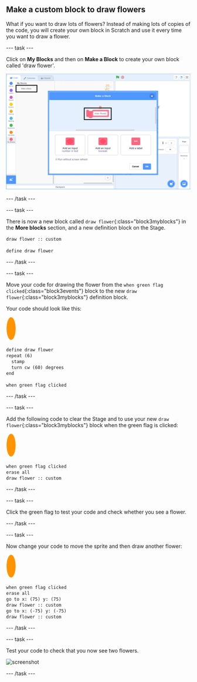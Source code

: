 ## Make a custom block to draw flowers

What if you want to draw lots of flowers? Instead of making lots of copies of the code, you will create your own block in Scratch and use it every time you want to draw a flower.  

--- task ---

Click on **My Blocks** and then on **Make a Block** to create your own block called 'draw flower'.

![screenshot](images/flower-make-block.png)

--- /task ---

--- task ---

There is now a new block called `draw flower`{:class="block3myblocks"} in the **More blocks** section, and a new definition block on the Stage.

```blocks3
draw flower :: custom

define draw flower
```

--- /task ---

--- task ---

Move your code for drawing the flower from the `when green flag clicked`{:class="block3events"} block to the new `draw flower`{:class="block3myblocks"} definition block. 

Your code should look like this:

![flower sprite](images/flower-sprite.png)

```blocks3
define draw flower
repeat (6) 
  stamp
  turn cw (60) degrees
end

when green flag clicked
``` 

--- /task ---

--- task ---

Add the following code to clear the Stage and to use your new `draw flower`{:class="block3myblocks"} block when the green flag is clicked:

![flower sprite](images/flower-sprite.png)

```blocks3
when green flag clicked
erase all
draw flower :: custom
```
 
--- /task ---

--- task ---

Click the green flag to test your code and check whether you see a flower. 

--- /task ---

--- task ---

Now change your code to move the sprite and then draw another flower:

![flower sprite](images/flower-sprite.png)

```blocks3
when green flag clicked
erase all
go to x: (75) y: (75)
draw flower :: custom
go to x: (-75) y: (-75)
draw flower :: custom 
```

--- /task ---

--- task ---

Test your code to check that you now see two flowers.

![screenshot](images/flower-two.png)  
 
--- /task ---
